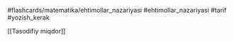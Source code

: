 
#flashcards/matematika/ehtimollar_nazariyasi 
#ehtimollar_nazariyasi 
#tarif 
#yozish_kerak 

[[Tasodifiy miqdor]]